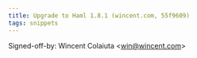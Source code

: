 ```yaml
---
title: Upgrade to Haml 1.8.1 (wincent.com, 55f9609)
tags: snippets
---
```


Signed-off-by: Wincent Colaiuta &lt;win@wincent.com&gt;
